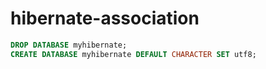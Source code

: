 # hibernate-association

```SQL
DROP DATABASE myhibernate;
CREATE DATABASE myhibernate DEFAULT CHARACTER SET utf8;
```
